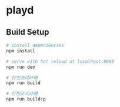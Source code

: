 # playd

> 

## Build Setup

``` bash
# install dependencies
npm install

# serve with hot reload at localhost:8080
npm run dev

# 打包测试环境
npm run build

# 打包正式环境
npm run build:p
```
